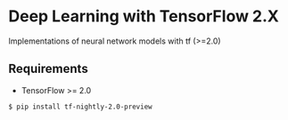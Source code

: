 # Deep Learning with TensorFlow 2.X

Implementations of neural network models with tf (>=2.0)

## Requirements

* TensorFlow >= 2.0

```shell
$ pip install tf-nightly-2.0-preview
```
